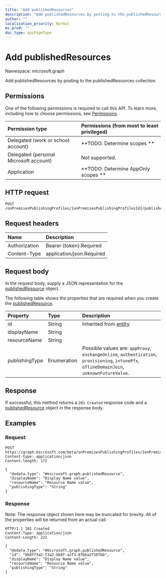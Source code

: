 ```yaml
---
title: "Add publishedResources"
description: "Add publishedResources by posting to the publishedResources collection."
author: ""
localization_priority: Normal
ms.prod: ""
doc_type: apiPageType
---
```


# Add publishedResources

Namespace: microsoft.graph

Add publishedResources by posting to the publishedResources collection.

## Permissions
One of the following permissions is required to call this API. To learn more, including how to choose permissions, see [Permissions](/concepts/permissions-reference.md).

|Permission type|Permissions (from most to least privileged)|
|:---|:---|
|Delegated (work or school account)|**TODO: Determine scopes **|
|Delegated (personal Microsoft account)|Not supported.|
|Application|**TODO: Determine AppOnly scopes **|

## HTTP request
<!-- {
  "blockType": "ignored"
}
-->
``` http
POST /onPremisesPublishingProfiles/{onPremisesPublishingProfilesId}/publishedResources/$ref
```

## Request headers
|Name|Description|
|:---|:---|
|Authorization|Bearer {token}.Required|
|Content-Type|application/json.Required|

## Request body
In the request body, supply a JSON representation for the [publishedResource](../resources/publishedresource.md) object.

The following table shows the properties that are required when you create the [publishedResource](../resources/publishedresource.md).

|Property|Type|Description|
|:---|:---|:---|
|id|String| Inherited from [entity](../resources/entity.md)|
|displayName|String||
|resourceName|String||
|publishingType|Enumeration| Possible values are: `appProxy`, `exchangeOnline`, `authentication`, `provisioning`, `intunePfx`, `oflineDomainJoin`, `unknownFutureValue`.|



## Response
If successful, this method returns a `201 Created` response code and a [publishedResource](../resources/publishedresource.md) object in the response body.

## Examples

### Request
<!-- {
  "blockType": "request",
  "name": "create_publishedresource_from_"
}
-->
``` http
POST https://graph.microsoft.com/beta/onPremisesPublishingProfiles/{onPremisesPublishingProfilesId}/publishedResources
Content-type: application/json
Content-length: 172

{
  "@odata.type": "#microsoft.graph.publishedResource",
  "displayName": "Display Name value",
  "resourceName": "Resource Name value",
  "publishingType": "String"
}
```

### Response
Note: The response object shown here may be truncated for brevity. All of the properties will be returned from an actual call.
<!-- {
  "blockType": "response",
  "truncated": true,
  "@odata.type": "microsoft.graph.publishedresource"
}
-->
``` http
HTTP/1.1 201 Created
Content-Type: application/json
Content-Length: 221

{
  "@odata.type": "#microsoft.graph.publishedResource",
  "id": "bb8ff3a2-f3a2-bb8f-a2f3-8fbba2f38fbb",
  "displayName": "Display Name value",
  "resourceName": "Resource Name value",
  "publishingType": "String"
}
```

